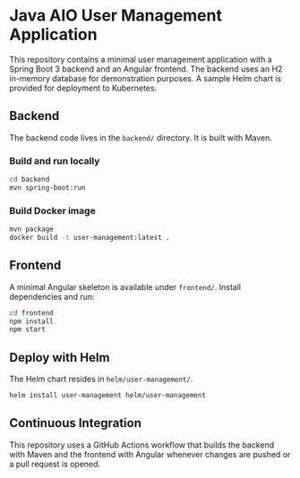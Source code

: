 # Java AIO User Management Application

This repository contains a minimal user management application with a Spring Boot 3 backend and an Angular frontend. The backend uses an H2 in-memory database for demonstration purposes. A sample Helm chart is provided for deployment to Kubernetes.

## Backend

The backend code lives in the `backend/` directory. It is built with Maven.

### Build and run locally

```bash
cd backend
mvn spring-boot:run
```

### Build Docker image

```bash
mvn package
docker build -t user-management:latest .
```

## Frontend

A minimal Angular skeleton is available under `frontend/`. Install dependencies and run:

```bash
cd frontend
npm install
npm start
```

## Deploy with Helm

The Helm chart resides in `helm/user-management/`.

```bash
helm install user-management helm/user-management
```

## Continuous Integration

This repository uses a GitHub Actions workflow that builds the backend with Maven and the frontend with Angular whenever changes are pushed or a pull request is opened.
